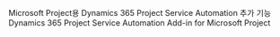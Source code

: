 <span data-ttu-id="c3dc0-101">Microsoft Project용 Dynamics 365 Project Service Automation 추가 기능</span><span class="sxs-lookup"><span data-stu-id="c3dc0-101">Dynamics 365 Project Service Automation Add-in for Microsoft Project</span></span>